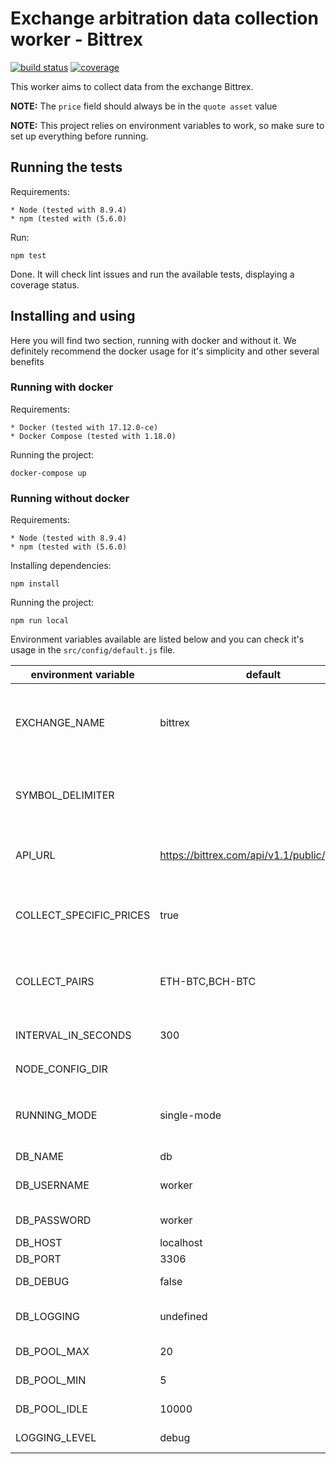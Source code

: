 Exchange arbitration data collection worker - Bittrex
=====================================================

[![build status](https://gitlab.com/x-data/x-financial-arbitration-data-collection-worker-bittrex/badges/master/build.svg)](https://gitlab.com/x-data/x-financial-arbitration-data-collection-worker-bittrex/commits/master)
[![coverage](https://gitlab.com/x-data/x-financial-arbitration-data-collection-worker-bittrex/badges/master/coverage.svg?job=test)](https://gitlab.com/x-data/x-financial-arbitration-data-collection-worker-bittrex/commits/master)

This worker aims to collect data from the exchange Bittrex.

**NOTE:** The `price` field should always be in the `quote asset` value

**NOTE:** This project relies on environment variables to work, so make sure to set up everything before running.

## Running the tests

Requirements:

    * Node (tested with 8.9.4)
    * npm (tested with (5.6.0)

Run:

    npm test

Done. It will check lint issues and run the available tests, displaying a coverage status.

## Installing and using

Here you will find two section, running with docker and without it. We definitely recommend the docker usage for it's simplicity and other several benefits

### Running with docker

Requirements:

    * Docker (tested with 17.12.0-ce)
    * Docker Compose (tested with 1.18.0)

Running the project:

    docker-compose up

### Running without docker

Requirements:

    * Node (tested with 8.9.4)
    * npm (tested with (5.6.0)

Installing dependencies:

    npm install

Running the project:

    npm run local

Environment variables available are listed below and you can check it's usage in the `src/config/default.js` file.

| environment variable    | default                                       | required | description |
|-------------------------|-----------------------------------------------|----------|-------------|
| EXCHANGE_NAME           | bittrex                                       | true     | it becomes *required* when the there is no *SYMBOL_DELIMTER* separating the pair of currencies in the exchange |
| SYMBOL_DELIMITER        |                                               | false    | it defines the pair of currencies separator, e.g. BTC-LTC the `-` is the separator |
| API_URL                 | https://bittrex.com/api/v1.1/public/getticker | true     | the full API URL route/path you can collect the pair prices |
| COLLECT_SPECIFIC_PRICES | true                                          | false    | if you wish to collect only specific prices and not all the prices available in the exchange |
| COLLECT_PAIRS           | ETH-BTC,BCH-BTC                               | false    | the comma separated list of pairs to collect, e.g. "BTC-LTC, ETH-XRP" |
| INTERVAL_IN_SECONDS     | 300                                           | false    | the interval in seconds to update the pairs |
| NODE_CONFIG_DIR         |                                               | true     | set it to `./src/config` |
| RUNNING_MODE            | single-mode                                   | false    | it specifies if the collect data process should run once (`single-mode`) or forever as a `worker` |
| DB_NAME                 | db                                            | true     | the database name |
| DB_USERNAME             | worker                                        | true     | the username that will login into the database |
| DB_PASSWORD             | worker                                        | true     | the database password |
| DB_HOST                 | localhost                                     | true     | the database host |
| DB_PORT                 | 3306                                          | true     | the database port |
| DB_DEBUG                | false                                         | true     | debugging the database |
| DB_LOGGING              | undefined                                     | true     | whether the database should log or not |
| DB_POOL_MAX             | 20                                            | true     | the maximum pool number |
| DB_POOL_MIN             | 5                                             | true     | the minimum pool number |
| DB_POOL_IDLE            | 10000                                         | true     | the number of pools allowed to be idle |
| LOGGING_LEVEL           | debug                                         | true     | the application logging level |
